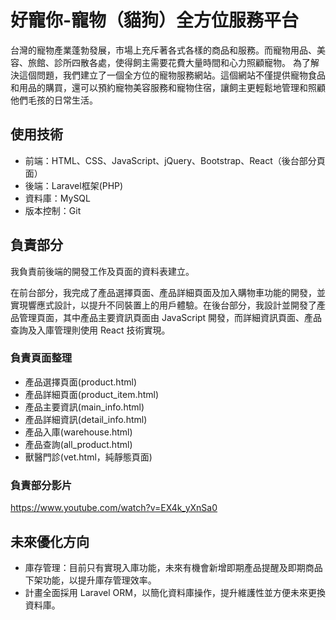 # 好寵你-寵物（貓狗）全方位服務平台
台灣的寵物產業蓬勃發展，市場上充斥著各式各樣的商品和服務。而寵物用品、美容、旅館、診所四散各處，使得飼主需要花費大量時間和心力照顧寵物。
為了解決這個問題，我們建立了一個全方位的寵物服務網站。這個網站不僅提供寵物食品和用品的購買，還可以預約寵物美容服務和寵物住宿，讓飼主更輕鬆地管理和照顧他們毛孩的日常生活。
   
## 使用技術	 
+ 前端：HTML、CSS、JavaScript、jQuery、Bootstrap、React（後台部分頁面）
+ 後端：Laravel框架(PHP)
+ 資料庫：MySQL
+ 版本控制：Git
## 負責部分
我負責前後端的開發工作及頁面的資料表建立。

在前台部分，我完成了產品選擇頁面、產品詳細頁面及加入購物車功能的開發，並實現響應式設計，以提升不同裝置上的用戶體驗。在後台部分，我設計並開發了產品管理頁面，其中產品主要資訊頁面由 JavaScript 開發，而詳細資訊頁面、產品查詢及入庫管理則使用 React 技術實現。

### 負責頁面整理
+ 產品選擇頁面(product.html)
+ 產品詳細頁面(product_item.html)
+ 產品主要資訊(main_info.html)
+ 產品詳細資訊(detail_info.html)
+ 產品入庫(warehouse.html)
+ 產品查詢(all_product.html)
+ 獸醫門診(vet.html，純靜態頁面)

### 負責部分影片
https://www.youtube.com/watch?v=EX4k_yXnSa0


## 未來優化方向
+ 庫存管理：目前只有實現入庫功能，未來有機會新增即期產品提醒及即期商品下架功能，以提升庫存管理效率。
+ 計畫全面採用 Laravel ORM，以簡化資料庫操作，提升維護性並方便未來更換資料庫。
